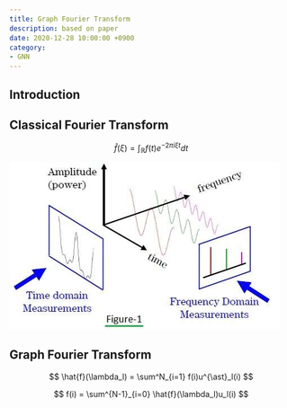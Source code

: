 ```yaml
---
title: Graph Fourier Transform
description: based on paper
date: 2020-12-28 10:00:00 +0900
category:
- GNN
---
```






## Introduction





## Classical Fourier Transform


$$
\hat{f}(\xi) = \int_{\mathbb{R}} f(t) e^{-2\pi i\xi t}dt
$$


![](../assets/post/Graph-Fourier-Transform/fourier.jpg)







## Graph Fourier Transform


$$
\hat{f}(\lambda_l) = \sum^N_{i=1} f(i)u^{\ast}_l(i)
$$



$$
f(i) = \sum^{N-1}_{i=0} \hat{f}(\lambda_l)u_l(i)
$$
